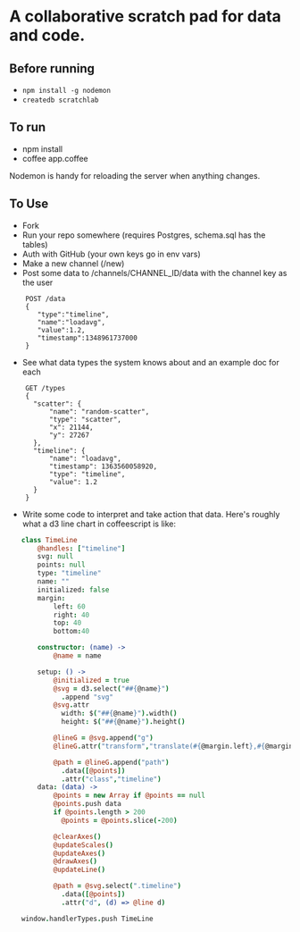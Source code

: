 # A collaborative scratch pad for data and code.

## Before running
 * ```npm install -g nodemon```
 * ```createdb scratchlab```

## To run
 * npm install
 * coffee app.coffee

Nodemon is handy for reloading the server when anything changes.

## To Use

 * Fork
 * Run your repo somewhere (requires Postgres, schema.sql has the tables)
 * Auth with GitHub (your own keys go in env vars)
 * Make a new channel (/new)
 * Post some data to /channels/CHANNEL_ID/data with the channel key as the user

```
    POST /data
    {
       "type":"timeline",
       "name":"loadavg",
       "value":1.2,
       "timestamp":1348961737000
    }
```

 * See what data types the system knows about and an example doc for each

```
    GET /types
    {
      "scatter": {
          "name": "random-scatter",
          "type": "scatter",
          "x": 21144,
          "y": 27267
      },
      "timeline": {
          "name": "loadavg",
          "timestamp": 1363560058920,
          "type": "timeline",
          "value": 1.2
      }
    }
```
 * Write some code to interpret and take action that data. Here's roughly what a d3 line chart in coffeescript is like:
```coffeescript
   class TimeLine
       @handles: ["timeline"]
       svg: null
       points: null
       type: "timeline"
       name: ""
       initialized: false
       margin:
           left: 60
           right: 40
           top: 40
           bottom:40

       constructor: (name) ->
           @name = name

       setup: () ->
           @initialized = true
           @svg = d3.select("##{@name}")
             .append "svg"
           @svg.attr
             width: $("##{@name}").width()
             height: $("##{@name}").height()

           @lineG = @svg.append("g")
           @lineG.attr("transform","translate(#{@margin.left},#{@margin.top})")

           @path = @lineG.append("path")
             .data([@points])
             .attr("class","timeline")
       data: (data) ->
           @points = new Array if @points == null
           @points.push data
           if @points.length > 200
             @points = @points.slice(-200)

           @clearAxes()
           @updateScales()
           @updateAxes()
           @drawAxes()
           @updateLine()

           @path = @svg.select(".timeline")
             .data([@points])
             .attr("d", (d) => @line d)

   window.handlerTypes.push TimeLine
```
